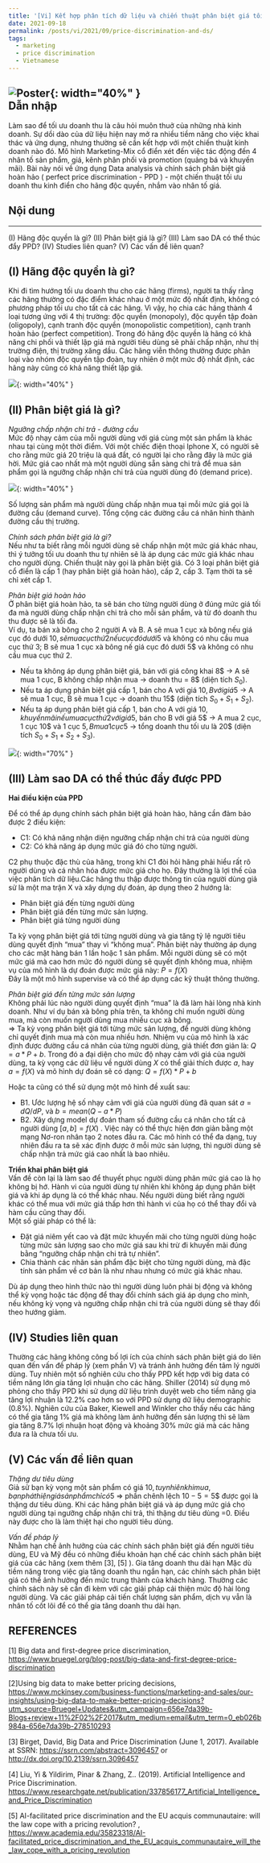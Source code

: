 ```yaml
---
title: '[Vi] Kết hợp phân tích dữ liệu và chiến thuật phân biệt giá tối ưu doanh thu ngắn hạn cho hãng độc quyền'
date: 2021-09-18
permalink: /posts/vi/2021/09/price-discrimination-and-ds/
tags:
  - marketing
  - price discrimination
  - Vietnamese
---
```


![Poster](/images/post/price_discrimination.jpeg){: width="40%" }<br>
Dẫn nhập
-----
Làm sao để tối ưu doanh thu là câu hỏi muôn thuở của những nhà kinh doanh. Sự dồi dào của dữ liệu hiện nay mở ra nhiều tiềm năng cho việc khai thác và ứng dụng, nhưng thường sẽ cần kết hợp với một chiến thuật kinh doanh nào đó. Mô hình Marketing-Mix cổ điển xét đến việc tác động đến 4 nhân tố sản phẩm, giá, kênh phân phối và promotion (quảng bá và khuyến mãi). Bài này nói về ứng dụng Data analysis và chính sách phân biệt giá hoàn hảo ( perfect price discrimination - PPD ) - một chiến thuật tối ưu doanh thu kinh điển cho hãng độc quyền, nhắm vào nhân tố giá.

Nội dung
------
------
(I) Hãng độc quyền là gì?  (II) Phân biệt giá là gì? (III) Làm sao DA có thể thúc đẩy PPD? (IV) Studies liên quan? (V) Các vấn đề liên quan?

(I) Hãng độc quyền là gì?
-----
Khi đi tìm hướng tối ưu doanh thu cho các hãng (firms), người ta thấy rằng các hãng thường có đặc điểm khác nhau ở một mức độ nhất định, không có phương pháp tối ưu cho tất cả các hãng. Vì vậy, họ chia các hãng thành 4 loại tương ứng với 4 thị trường: độc quyền (monopoly), độc quyền tập đoàn (oligopoly), cạnh tranh độc quyền (monopolistic competition), cạnh tranh hoàn hảo (perfect competition). Trong đó hãng độc quyền là hãng có khả năng chi phối và thiết lập giá mà người tiêu dùng sẽ phải chấp nhận, như thị trường điện, thị trường xăng dầu. Các hãng viễn thông thường được phân loại vào nhóm độc quyền tập đoàn, tuy nhiên ở một mức độ nhất định, các hãng này cũng có khả năng thiết lập giá. <br>

![](/images/post/market_concerntration.png){: width="40%" }<br>

(II) Phân biệt giá là gì?
-----

*Ngưỡng chấp nhận chi trả - đường cầu* <br>
Mức độ nhạy cảm của mỗi người dùng với giá cùng một sản phẩm là khác nhau tại cùng một thời điểm. Với một chiếc điện thoại Iphone X, có người sẽ cho rằng mức giá 20 triệu là quá đắt, có người lại cho rằng đây là mức giá hời. Mức giá cao nhất mà một người dùng sẵn sàng chi trả để mua sản phẩm gọi là ngưỡng chấp nhận chi trả của người dùng đó (demand price). 

![](/images/post/demand_curve.png){: width="40%" }<br>

Số lượng sản phẩm mà người dùng chấp nhận mua tại mỗi mức giá gọi là đường cầu (demand curve). Tổng cộng các đường cầu cá nhân hình thành đường cầu thị trường. <br>

*Chính sách phân biệt giá là gì?* <br>
Nếu như ta biết rằng mỗi người dùng sẽ chấp nhận một mức giá khác nhau, thì ý tưởng tối ưu doanh thu tự nhiên sẽ là áp dụng các mức giá khác nhau cho người dùng. Chiến thuật này gọi là phân biệt giá. Có 3 loại phân biệt giá cổ điển là cấp 1 (hay phân biệt giá hoàn hảo), cấp 2, cấp 3. Tạm thời ta sẽ chỉ xét cấp 1.

*Phân biệt giá hoàn hảo*<br>
Ở phân biệt giá hoàn hảo, ta sẽ bán cho từng người dùng ở đúng mức giá tối đa mà người dùng chấp nhận chi trả cho mỗi sản phẩm, và từ đó doanh thu thu được sẽ là tối đa. <br>
Ví dụ, ta bán xà bông cho 2 người A và B. A sẽ mua 1 cục xà bông nếu giá cục đó dưới 10$, sẽ mua cục thứ 2 nếu cục đó dưới 5$ và không có nhu cầu mua cục thứ 3; B sẽ mua 1 cục xà bông nế giá cục đó dưới 5$ và không có nhu cầu mua cục thứ 2.
* Nếu ta không áp dụng phân biệt giá, bán với giá công khai 8$ → A sẽ mua 1 cục, B không chấp nhận mua → doanh thu = 8$ (diện tích $S_0$).
* Nếu ta áp dụng phân biệt giá cấp 1, bán cho A với giá 10$, B với giá 5$ → A sẽ mua 1 cục, B sẽ mua 1 cục → doanh thu 15$ (diện tích $S_0+ S_1+ S_2$).
* Nếu ta áp dụng phân biệt giá cấp 1, bán cho A với giá 10$, khuyến mãi nếu mua cục thứ 2 với giá 5$, bán cho B với giá 5$ → A mua 2 cục, 1 cục 10$ và 1 cục 5$, B mua 1 cục 5$ → tổng doanh thu tối ưu là 20$ (diện tích $S_0 + S_1+ S_2+ S_3$).

![](/images/post/surplus.png){: width="70%" }<br>

(III) Làm sao DA có thể thúc đẩy được PPD
-----

**Hai điều kiện của PPD** <br>

Để có thể áp dụng chính sách phân biệt giá hoàn hảo, hãng cần đảm bảo được 2 điều kiện:
* C1: Có khả năng nhận diện ngưỡng chấp nhận chi trả của người dùng
* C2: Có khả năng áp dụng mức giá đó cho từng người.

C2 phụ thuộc đặc thù của hãng, trong khi C1 đòi hỏi hãng phải hiểu rất rõ người dùng và cá nhân hóa được mức giá cho họ. Đây thường là lợi thế của việc phân tích dữ liệu.Các hãng thu thập được thông tin của người dùng giả sử là một ma trận X và xây dựng dự đoán, áp dụng theo 2 hướng là:
* Phân biệt giá đến từng người dùng
* Phân biệt giá đến từng mức sản lượng.
* Phân biệt giá từng người dùng 

Ta kỳ vọng phân biệt giá tới từng người dùng và gia tăng tỷ lệ người tiêu dùng quyết định “mua” thay vì “không mua”. Phân biệt này thường áp dụng cho các mặt hàng bán 1 lần hoặc 1 sản phẩm. Mỗi người dùng sẽ có một mức giá mà cao hơn mức đó người dùng sẽ quyết định không mua, nhiệm vụ của mô hình là dự đoán được mức giá này: $P=  f(X)$ <br>
Đây là một mô hình supervise và có thể áp dụng các kỹ thuật thông thường.

*Phân biệt giá đến từng mức sản lượng* <br>
Không phải lúc nào người dùng quyết định “mua” là đã làm hài lòng nhà kinh doanh. Như ví dụ bán xà bông phía trên, ta không chỉ muốn người dùng mua, mà còn muốn người dùng mua nhiều cục xà bông. <br>
$\Rightarrow$ Ta kỳ vọng phân biệt giá tới từng mức sản lượng, để người dùng không chỉ quyết định mua mà còn mua nhiều hơn. Nhiệm vụ của mô hình là xác định được đường cầu cá nhân của từng người dùng, giả thiết đơn giản là: $Q = a*P +b$. Trong đó a đại diện cho mức độ nhạy cảm với giá của người dùng, ta kỳ vọng các dữ liệu về người dùng $X$ có thể giải thích được $a$, hay $a = f(X)$ và mô hình dự đoán sẽ có dạng: $Q = f(X)*P +b$ <br>

Hoặc ta cũng có thể sử dụng một mô hình đề xuất sau:
* B1. Ước lượng hệ số nhạy cảm với giá của người dùng đã quan sát $a = dQ/dP$, và $b = mean( Q - a*P)$
* B2. Xây dựng model dự đoán tham số đường cầu cá nhân cho tất cả người dùng $[ a,b ] = f(X)$ . Việc này có thể thực hiện đơn giản bằng một mạng Nơ-ron nhân tạo 2 notes đầu ra.
Các mô hình có thể đa dạng, tuy nhiên đầu ra ta sẽ xác định được ở mỗi mức sản lượng, thì người dùng sẽ chấp nhận trả mức giá cao nhất là bao nhiêu. <br>

**Triển khai phân biệt giá**<br>
Vấn đề còn lại là làm sao để thuyết phục người dùng phân mức giá cao là họ không bị hớ. Hành vi của người dùng tự nhiên khi không áp dụng phân biệt giá và khi áp dụng là có thể khác nhau. Nếu người dùng biết rằng người khác có thể mua với mức giá thấp hơn thì hành vi của họ có thể thay đổi và hàm cầu cũng thay đổi. <br>
Một số giải pháp có thể là: <br>
* Đặt giá niêm yết cao và đặt mức khuyến mãi cho từng người dùng hoặc từng mức sản lượng sao cho mức giá sau khi trừ đi khuyến mãi đúng bằng “ngưỡng chấp nhận chi trả tự nhiên”.
* Chia thành các nhãn sản phẩm đặc biệt cho từng người dùng, mà đặc tính sản phẩm về cơ bản là như nhau nhưng có mức giá khác nhau.

Dù áp dụng theo hình thức nào thì người dùng luôn phải bị động và không thể kỳ vọng hoặc tác động để thay đổi chính sách giá áp dụng cho mình, nếu không kỳ vọng và ngưỡng chấp nhận chi trả của người dùng sẽ thay đổi theo hướng giảm.

(IV) Studies liên quan
-----

Thường các hãng không công bố lợi ích của chính sách phân biệt giá do liên quan đến vấn đề pháp lý (xem phần V) và tránh ảnh hưởng đến tâm lý người dùng. Tuy nhiên một số nghiên cứu cho thấy PPD kết hợp với big data có tiềm năng lớn gia tăng lợi nhuận cho các hãng. Shiller (2014) sử dụng mô phỏng cho thấy PPD khi sử dụng dữ liệu trình duyệt web cho tiềm năng gia tăng lợi nhuận là 12.2% cao hơn so với PPD sử dụng dữ liệu demographic (0.8%). Nghiên cứu của Baker, Kiewell and Winkler cho thấy nếu các hãng có thể gia tăng 1% giá mà không làm ảnh hưởng đến sản lượng thì sẽ làm gia tăng 8.7% lợi nhuận hoạt động và khoảng 30% mức giá mà các hãng đưa ra là chưa tối ưu.

(V) Các vấn đề liên quan
-----

*Thặng dư tiêu dùng*<br>
Giả sử bạn kỳ vọng một sản phẩm có giá 10$, tuy nhiên khi mua, bạn phát hiện giá sản phẩm chỉ có 5$ => phần chênh lệch $10-5 = 5$$ được gọi là thặng dư tiêu dùng. Khi các hãng phân biệt giá và áp dụng mức giá cho người dùng tại ngưỡng chấp nhận chi trả, thì thặng dư tiêu dùng =0. Điều này được cho là làm thiệt hại cho người tiêu dùng.

*Vấn đề pháp lý* <br>
Nhằm hạn chế ảnh hưởng của các chính sách phân biệt giá đến người tiêu dùng, EU và Mỹ đều có những điều khoản hạn chế các chính sách phân biệt giá của các hãng (xem thêm [3], [5] ).
Gia tăng doanh thu dài hạn
Mặc dù tiềm năng trong việc gia tăng doanh thu ngắn hạn, các chính sách phân biệt giá có thể ảnh hưởng đến mức trung thành của khách hàng. Thường các chính sách này sẽ cần đi kèm với các giải pháp cải thiện mức độ hài lòng người dùng. Và các giải pháp cải tiến chất lượng sản phẩm, dịch vụ vẫn là nhân tố cốt lõi để có thể gia tăng doanh thu dài hạn.


REFERENCES
-----

[1] Big data and first-degree price discrimination, https://www.bruegel.org/blog-post/big-data-and-first-degree-price-discrimination

[2]Using big data to make better pricing decisions, https://www.mckinsey.com/business-functions/marketing-and-sales/our-insights/using-big-data-to-make-better-pricing-decisions?utm_source=Bruegel+Updates&utm_campaign=656e7da39b-Blogs+review+11%2F02%2F2017&utm_medium=email&utm_term=0_eb026b984a-656e7da39b-278510293

[3] Birget, David, Big Data and Price Discrimination (June 1, 2017). Available at SSRN: https://ssrn.com/abstract=3096457 or http://dx.doi.org/10.2139/ssrn.3096457

[4] Liu, Yi & Yildirim, Pinar & Zhang, Z.. (2019). Artificial Intelligence and Price Discrimination. https://www.researchgate.net/publication/337856177_Artificial_Intelligence_and_Price_Discrimination

[5] AI-facilitated price discrimination and the EU acquis communautaire: will the law cope with a pricing revolution?
, https://www.academia.edu/35823318/AI-facilitated_price_discrimination_and_the_EU_acquis_communautaire_will_the_law_cope_with_a_pricing_revolution